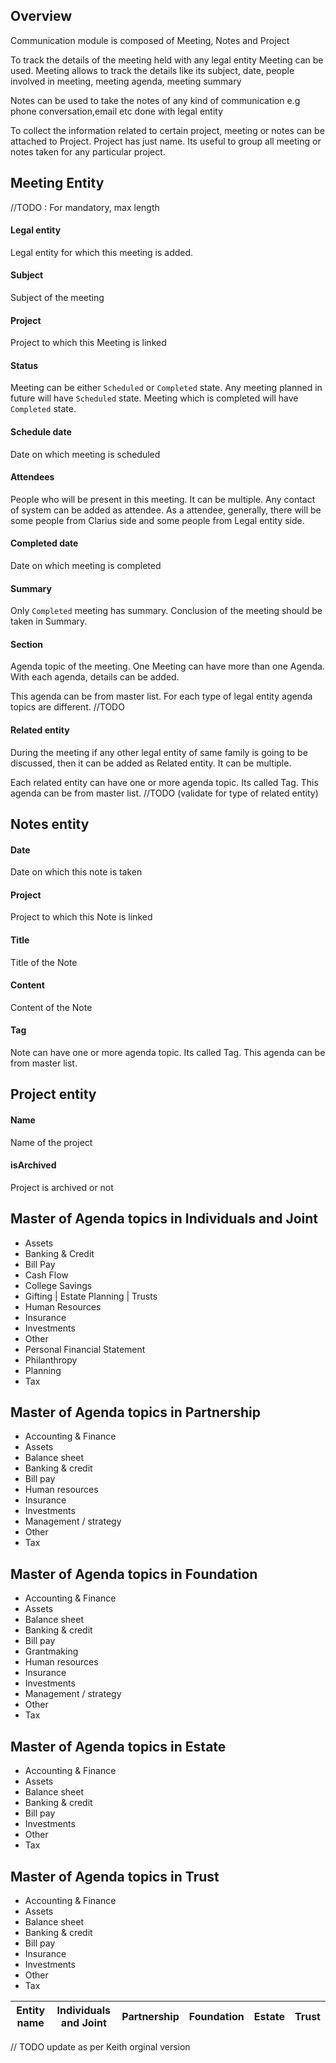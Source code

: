 ## Overview

Communication module is composed of Meeting, Notes and Project

To track the details of the meeting held with any legal entity  Meeting can be used. Meeting allows to track the details like its subject, date, people involved in meeting, meeting agenda, meeting summary

Notes can be used to take the notes of any kind of communication e.g phone conversation,email etc done with legal entity 

To collect the information related to certain project, meeting or notes can be attached to Project. Project has just name. Its useful to group all meeting or notes taken for any particular project.

## Meeting Entity

//TODO : For mandatory, max length

#### Legal entity

Legal entity for which this meeting is added.

#### Subject

Subject of the meeting

#### Project

Project to which this Meeting is linked

#### Status

Meeting can be  either `Scheduled` or `Completed` state. Any meeting planned in future will have `Scheduled` state. Meeting which is completed will have `Completed` state.

#### Schedule date

Date on which meeting is scheduled

#### Attendees

People who will be present in this meeting. It can be multiple. Any contact of system can be added as attendee. As a attendee, generally, there will be some people from Clarius side and some people from Legal entity side.

#### Completed date

Date on which meeting is completed

#### Summary

Only `Completed` meeting has summary. Conclusion of the meeting should be taken in Summary.

#### Section

Agenda topic of the meeting. One Meeting can have more than one Agenda.  With each agenda, details can be added. 

This agenda can be from master list. For each type of legal entity agenda topics are different. //TODO

#### Related entity

During the meeting if any other legal entity of same family is going to be discussed, then it can be added as Related entity. It can be multiple. 

Each related entity can have one or more agenda topic. Its called Tag. This agenda can be from master list. //TODO (validate for type of related entity)



## Notes entity

#### Date

Date on which this note is taken

#### Project

Project to which this Note is linked

#### Title

Title of the Note

#### Content

Content of the Note

#### Tag

Note can have one or more agenda topic. Its called Tag. This agenda can be from master list.



## Project entity

#### Name

Name of the project

#### isArchived

Project is archived or not



## Master of Agenda topics in Individuals and Joint

- Assets
- Banking & Credit
- Bill Pay
- Cash Flow
- College Savings
- Gifting | Estate Planning | Trusts
- Human Resources
- Insurance
- Investments
- Other
- Personal Financial Statement
- Philanthropy
- Planning
- Tax

## Master of Agenda topics in Partnership

- Accounting & Finance
- Assets
- Balance sheet
- Banking & credit
- Bill pay
- Human resources
- Insurance
- Investments
- Management / strategy
- Other
- Tax

## Master of Agenda topics in Foundation

- Accounting & Finance
- Assets
- Balance sheet
- Banking & credit
- Bill pay
- Grantmaking
- Human resources
- Insurance
- Investments
- Management / strategy
- Other
- Tax

## Master of Agenda topics in Estate

- Accounting & Finance
- Assets
- Balance sheet
- Banking & credit
- Bill pay
- Investments
- Other
- Tax

## Master of Agenda topics in Trust

- Accounting & Finance
- Assets
- Balance sheet
- Banking & credit
- Bill pay
- Insurance
- Investments
- Other
- Tax

| Entity name | Individuals and Joint | Partnership  | Foundation  | Estate   | Trust  |
| ----------- | --------------------- | ------------ | ----------  | -------- | -----  |


// TODO update as per Keith orginal version
